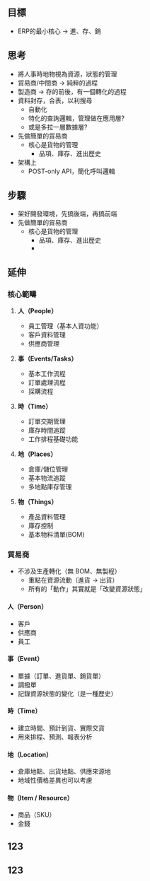 ## 目標
- ERP的最小核心 -> 進、存、銷

## 思考
- 將人事時地物視為資源，狀態的管理
- 貿易商/中間商 -> 純粹的過程
- 製造商 -> 存的前後，有一個轉化的過程
- 資料封存，合表，以利搜尋
  - 自動化
  - 特化的查詢邏輯，管理做在應用層?
  - 或是多拉一層數據層?
- 先做簡單的貿易商
  - 核心是貨物的管理
    - 品項、庫存、進出歷史
- 架構上
  - POST-only API，簡化呼叫邏輯
## 步驟
- 架好開發環境，先搞後端，再搞前端
- 先做簡單的貿易商
  - 核心是貨物的管理
    - 品項、庫存、進出歷史
    - 
## 延伸

### 核心範疇

1. **人（People）**
    - 員工管理（基本人資功能）
    - 客戶資料管理
    - 供應商管理

2. **事（Events/Tasks）**
    - 基本工作流程
    - 訂單處理流程
    - 採購流程

3. **時（Time）**
    - 訂單交期管理
    - 庫存時間追蹤
    - 工作排程基礎功能

4. **地（Places）**
    - 倉庫/儲位管理
    - 基本物流追蹤
    - 多地點庫存管理

5. **物（Things）**
    - 產品資料管理
    - 庫存控制
    - 基本物料清單(BOM)

### 貿易商
- 不涉及生產轉化（無 BOM、無製程）
  - 重點在資源流動（進貨 → 出貨）
  - 所有的「動作」其實就是「改變資源狀態」
#### 人（Person）
- 客戶
- 供應商
- 員工
#### 事（Event）
- 單據（訂單、進貨單、銷貨單）
- 調撥單
- 記錄資源狀態的變化（是一種歷史）
#### 時（Time）
- 建立時間、預計到貨、實際交貨
- 用來排程、預測、報表分析
#### 地（Location）
- 倉庫地點、出貨地點、供應來源地
- 地域性價格差異也可以考慮
#### 物（Item / Resource）
- 商品（SKU）
- 金錢


## 123
## 123